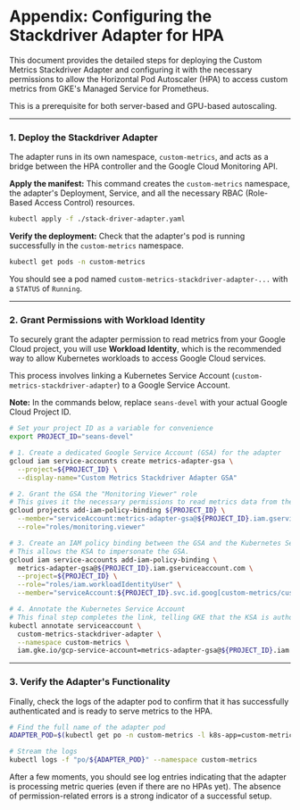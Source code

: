 # Appendix: Configuring the Stackdriver Adapter for HPA

This document provides the detailed steps for deploying the Custom Metrics Stackdriver Adapter and configuring it with the necessary permissions to allow the Horizontal Pod Autoscaler (HPA) to access custom metrics from GKE's Managed Service for Prometheus.

This is a prerequisite for both server-based and GPU-based autoscaling.

---

### 1. Deploy the Stackdriver Adapter

The adapter runs in its own namespace, `custom-metrics`, and acts as a bridge between the HPA controller and the Google Cloud Monitoring API.

**Apply the manifest:**
This command creates the `custom-metrics` namespace, the adapter's Deployment, Service, and all the necessary RBAC (Role-Based Access Control) resources.

```bash
kubectl apply -f ./stack-driver-adapter.yaml
```

**Verify the deployment:**
Check that the adapter's pod is running successfully in the `custom-metrics` namespace.

```bash
kubectl get pods -n custom-metrics
```
You should see a pod named `custom-metrics-stackdriver-adapter-...` with a `STATUS` of `Running`.

---

### 2. Grant Permissions with Workload Identity

To securely grant the adapter permission to read metrics from your Google Cloud project, you will use **Workload Identity**, which is the recommended way to allow Kubernetes workloads to access Google Cloud services.

This process involves linking a Kubernetes Service Account (`custom-metrics-stackdriver-adapter`) to a Google Service Account.

**Note:** In the commands below, replace `seans-devel` with your actual Google Cloud Project ID.

```bash
# Set your project ID as a variable for convenience
export PROJECT_ID="seans-devel"

# 1. Create a dedicated Google Service Account (GSA) for the adapter
gcloud iam service-accounts create metrics-adapter-gsa \
  --project=${PROJECT_ID} \
  --display-name="Custom Metrics Stackdriver Adapter GSA"

# 2. Grant the GSA the "Monitoring Viewer" role
# This gives it the necessary permissions to read metrics data from the project.
gcloud projects add-iam-policy-binding ${PROJECT_ID} \
  --member="serviceAccount:metrics-adapter-gsa@${PROJECT_ID}.iam.gserviceaccount.com" \
  --role="roles/monitoring.viewer"

# 3. Create an IAM policy binding between the GSA and the Kubernetes Service Account (KSA)
# This allows the KSA to impersonate the GSA.
gcloud iam service-accounts add-iam-policy-binding \
  metrics-adapter-gsa@${PROJECT_ID}.iam.gserviceaccount.com \
  --project=${PROJECT_ID} \
  --role="roles/iam.workloadIdentityUser" \
  --member="serviceAccount:${PROJECT_ID}.svc.id.goog[custom-metrics/custom-metrics-stackdriver-adapter]"

# 4. Annotate the Kubernetes Service Account
# This final step completes the link, telling GKE that the KSA is authorized to act as the GSA.
kubectl annotate serviceaccount \
  custom-metrics-stackdriver-adapter \
  --namespace custom-metrics \
  iam.gke.io/gcp-service-account=metrics-adapter-gsa@${PROJECT_ID}.iam.gserviceaccount.com
```

---

### 3. Verify the Adapter's Functionality

Finally, check the logs of the adapter pod to confirm that it has successfully authenticated and is ready to serve metrics to the HPA.

```bash
# Find the full name of the adapter pod
ADAPTER_POD=$(kubectl get po -n custom-metrics -l k8s-app=custom-metrics-stackdriver-adapter -o jsonpath='{.items[0].metadata.name}')

# Stream the logs
kubectl logs -f "po/${ADAPTER_POD}" --namespace custom-metrics
```

After a few moments, you should see log entries indicating that the adapter is processing metric queries (even if there are no HPAs yet). The absence of permission-related errors is a strong indicator of a successful setup.
